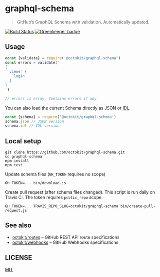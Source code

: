 # graphql-schema

> GitHub’s GraphQL Schema with validation. Automatically updated.

[![Build Status](https://travis-ci.org/octokit/graphql-schema.svg?branch=master)](https://travis-ci.org/octokit/graphql-schema)
[![Greenkeeper badge](https://badges.greenkeeper.io/octokit/graphql-schema.svg)](https://greenkeeper.io/)

## Usage

```js
const {validate} = require('@octokit/graphql-schema')
const errors = validate(`
{
  viewer {
    login
  }
}
`)

// errors is array. Contains errors if any
```

You can also load the current Schema directly as JSON or [IDL](https://en.wikipedia.org/wiki/Interface_description_language).

```js
const {schema} = require('@octokit/graphql-schema')
schema.json // JSON version
schema.idl // IDL version
```

## Local setup

```
git clone https://github.com/octokit/graphql-schema.git
cd graphql-schema
npm install
npm test
```

Update schema files (`GH_TOKEN` requires no scope)

```
GH_TOKEN=... bin/download.js
```

Create pull request (after schema files changed). This script is run daily on Travis CI. The token requires `public_repo` scope.

```
GH_TOKEN=... TRAVIS_REPO_SLUG=octokit/graphql-schema bin/create-pull-request.js
```

## See also

- [octokit/routes](https://github.com/octokit/routes) – GitHub REST API route specifications
- [octokit/webhooks](https://github.com/octokit/webhooks) – GitHub Webhooks specifications

## LICENSE

[MIT](LICENSE.md)

